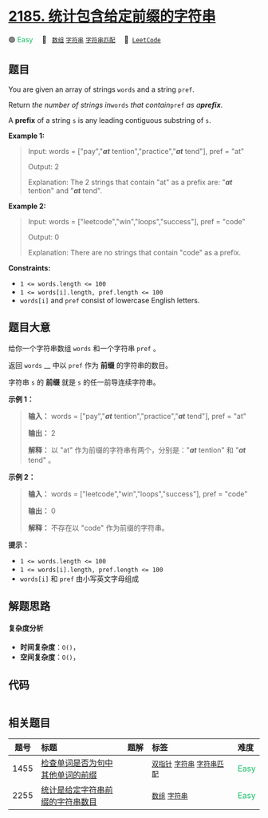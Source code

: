 # [2185. 统计包含给定前缀的字符串](https://leetcode.com/problems/counting-words-with-a-given-prefix)

🟢 <font color=#15bd66>Easy</font>&emsp; 🔖&ensp; [`数组`](/outline/tag/array.md) [`字符串`](/outline/tag/string.md) [`字符串匹配`](/outline/tag/string-matching.md)&emsp; 🔗&ensp;[`LeetCode`](https://leetcode.com/problems/counting-words-with-a-given-prefix)

## 题目

You are given an array of strings `words` and a string `pref`.

Return _the number of strings in_`words` _that contain_`pref` _as
a**prefix**_.

A **prefix** of a string `s` is any leading contiguous substring of `s`.



**Example 1:**

> Input: words = ["pay","**_at_** tention","practice","_**at**_ tend"], pref = "at"
> 
> Output: 2
> 
> Explanation: The 2 strings that contain "at" as a prefix are: "_**at**_ tention" and "_**at**_ tend".

**Example 2:**

> Input: words = ["leetcode","win","loops","success"], pref = "code"
> 
> Output: 0
> 
> Explanation: There are no strings that contain "code" as a prefix.

**Constraints:**

  * `1 <= words.length <= 100`
  * `1 <= words[i].length, pref.length <= 100`
  * `words[i]` and `pref` consist of lowercase English letters.


## 题目大意

给你一个字符串数组 `words` 和一个字符串 `pref` 。

返回 `words` __ 中以 `pref` 作为 **前缀** 的字符串的数目。

字符串 `s` 的 **前缀** 就是  `s` 的任一前导连续字符串。



**示例 1：**

> 
> 
> 
> 
> 
> **输入：** words = ["pay","_**at**_ tention","practice","_**at**_ tend"], pref = "at"
> 
> **输出：** 2
> 
> **解释：** 以 "at" 作为前缀的字符串有两个，分别是："_**at**_ tention" 和 "_**at**_ tend" 。
> 
> 

**示例 2：**

> 
> 
> 
> 
> 
> **输入：** words = ["leetcode","win","loops","success"], pref = "code"
> 
> **输出：** 0
> 
> **解释：** 不存在以 "code" 作为前缀的字符串。
> 
> 



**提示：**

  * `1 <= words.length <= 100`
  * `1 <= words[i].length, pref.length <= 100`
  * `words[i]` 和 `pref` 由小写英文字母组成


## 解题思路

#### 复杂度分析

- **时间复杂度**：`O()`，
- **空间复杂度**：`O()`，

## 代码

```javascript

```

## 相关题目

<!-- prettier-ignore -->
| 题号 | 标题 | 题解 | 标签 | 难度 |
| :------: | :------ | :------: | :------ | :------ |
| 1455 | [检查单词是否为句中其他单词的前缀](https://leetcode.com/problems/check-if-a-word-occurs-as-a-prefix-of-any-word-in-a-sentence) |  |  [`双指针`](/outline/tag/two-pointers.md) [`字符串`](/outline/tag/string.md) [`字符串匹配`](/outline/tag/string-matching.md) | <font color=#15bd66>Easy</font> |
| 2255 | [统计是给定字符串前缀的字符串数目](https://leetcode.com/problems/count-prefixes-of-a-given-string) |  |  [`数组`](/outline/tag/array.md) [`字符串`](/outline/tag/string.md) | <font color=#15bd66>Easy</font> |

<style>
.blue {
    background-color: #096dd9;
    padding: 0.25rem 0.5rem;
    margin: 0;
    font-size: 0.85em;
    border-radius: 3px;
    color: white;
    font-weight: 500;
}
table th:first-of-type { width: 10%; }
table th:nth-of-type(2) { width: 35%; }
table th:nth-of-type(3) { width: 10%; }
table th:nth-of-type(4) { width: 35%; }
table th:nth-of-type(5) { width: 10%; }
</style>
